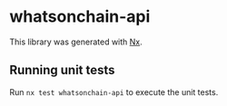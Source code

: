 # whatsonchain-api

This library was generated with [Nx](https://nx.dev).

## Running unit tests

Run `nx test whatsonchain-api` to execute the unit tests.
